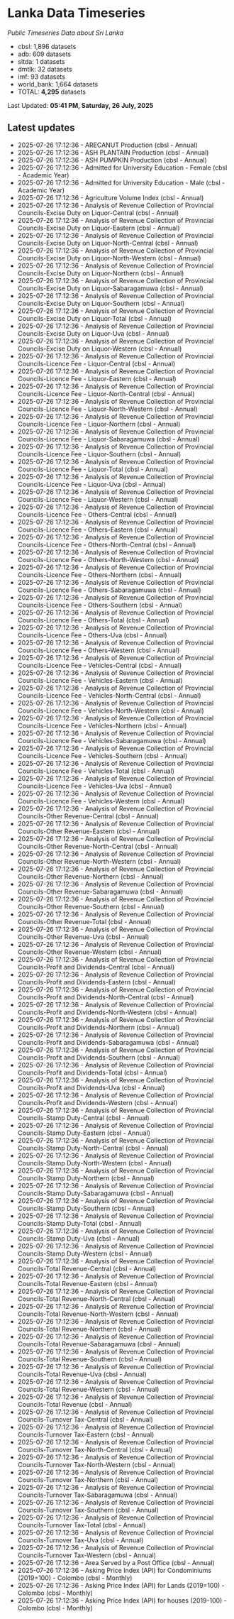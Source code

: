 # Lanka Data Timeseries
*Public Timeseries Data about Sri Lanka*

* cbsl: 1,896 datasets
* adb: 609 datasets
* sltda: 1 datasets
* dmtlk: 32 datasets
* imf: 93 datasets
* world_bank: 1,664 datasets
* TOTAL: **4,295** datasets

Last Updated: **05:41 PM, Saturday, 26 July, 2025**

## Latest updates

* 2025-07-26 17:12:36 - ARECANUT Production (cbsl - Annual)
* 2025-07-26 17:12:36 - ASH PLANTAIN Production (cbsl - Annual)
* 2025-07-26 17:12:36 - ASH PUMPKIN Production (cbsl - Annual)
* 2025-07-26 17:12:36 - Admitted for University Education - Female (cbsl - Academic Year)
* 2025-07-26 17:12:36 - Admitted for University Education - Male (cbsl - Academic Year)
* 2025-07-26 17:12:36 - Agriculture Volume Index (cbsl - Annual)
* 2025-07-26 17:12:36 - Analysis of Revenue Collection of Provincial Councils-Excise Duty on Liquor-Central (cbsl - Annual)
* 2025-07-26 17:12:36 - Analysis of Revenue Collection of Provincial Councils-Excise Duty on Liquor-Eastern (cbsl - Annual)
* 2025-07-26 17:12:36 - Analysis of Revenue Collection of Provincial Councils-Excise Duty on Liquor-North-Central (cbsl - Annual)
* 2025-07-26 17:12:36 - Analysis of Revenue Collection of Provincial Councils-Excise Duty on Liquor-North-Western (cbsl - Annual)
* 2025-07-26 17:12:36 - Analysis of Revenue Collection of Provincial Councils-Excise Duty on Liquor-Northern (cbsl - Annual)
* 2025-07-26 17:12:36 - Analysis of Revenue Collection of Provincial Councils-Excise Duty on Liquor-Sabaragamuwa (cbsl - Annual)
* 2025-07-26 17:12:36 - Analysis of Revenue Collection of Provincial Councils-Excise Duty on Liquor-Southern (cbsl - Annual)
* 2025-07-26 17:12:36 - Analysis of Revenue Collection of Provincial Councils-Excise Duty on Liquor-Total (cbsl - Annual)
* 2025-07-26 17:12:36 - Analysis of Revenue Collection of Provincial Councils-Excise Duty on Liquor-Uva (cbsl - Annual)
* 2025-07-26 17:12:36 - Analysis of Revenue Collection of Provincial Councils-Excise Duty on Liquor-Western (cbsl - Annual)
* 2025-07-26 17:12:36 - Analysis of Revenue Collection of Provincial Councils-Licence Fee - Liquor-Central (cbsl - Annual)
* 2025-07-26 17:12:36 - Analysis of Revenue Collection of Provincial Councils-Licence Fee - Liquor-Eastern (cbsl - Annual)
* 2025-07-26 17:12:36 - Analysis of Revenue Collection of Provincial Councils-Licence Fee - Liquor-North-Central (cbsl - Annual)
* 2025-07-26 17:12:36 - Analysis of Revenue Collection of Provincial Councils-Licence Fee - Liquor-North-Western (cbsl - Annual)
* 2025-07-26 17:12:36 - Analysis of Revenue Collection of Provincial Councils-Licence Fee - Liquor-Northern (cbsl - Annual)
* 2025-07-26 17:12:36 - Analysis of Revenue Collection of Provincial Councils-Licence Fee - Liquor-Sabaragamuwa (cbsl - Annual)
* 2025-07-26 17:12:36 - Analysis of Revenue Collection of Provincial Councils-Licence Fee - Liquor-Southern (cbsl - Annual)
* 2025-07-26 17:12:36 - Analysis of Revenue Collection of Provincial Councils-Licence Fee - Liquor-Total (cbsl - Annual)
* 2025-07-26 17:12:36 - Analysis of Revenue Collection of Provincial Councils-Licence Fee - Liquor-Uva (cbsl - Annual)
* 2025-07-26 17:12:36 - Analysis of Revenue Collection of Provincial Councils-Licence Fee - Liquor-Western (cbsl - Annual)
* 2025-07-26 17:12:36 - Analysis of Revenue Collection of Provincial Councils-Licence Fee - Others-Central (cbsl - Annual)
* 2025-07-26 17:12:36 - Analysis of Revenue Collection of Provincial Councils-Licence Fee - Others-Eastern (cbsl - Annual)
* 2025-07-26 17:12:36 - Analysis of Revenue Collection of Provincial Councils-Licence Fee - Others-North-Central (cbsl - Annual)
* 2025-07-26 17:12:36 - Analysis of Revenue Collection of Provincial Councils-Licence Fee - Others-North-Western (cbsl - Annual)
* 2025-07-26 17:12:36 - Analysis of Revenue Collection of Provincial Councils-Licence Fee - Others-Northern (cbsl - Annual)
* 2025-07-26 17:12:36 - Analysis of Revenue Collection of Provincial Councils-Licence Fee - Others-Sabaragamuwa (cbsl - Annual)
* 2025-07-26 17:12:36 - Analysis of Revenue Collection of Provincial Councils-Licence Fee - Others-Southern (cbsl - Annual)
* 2025-07-26 17:12:36 - Analysis of Revenue Collection of Provincial Councils-Licence Fee - Others-Total (cbsl - Annual)
* 2025-07-26 17:12:36 - Analysis of Revenue Collection of Provincial Councils-Licence Fee - Others-Uva (cbsl - Annual)
* 2025-07-26 17:12:36 - Analysis of Revenue Collection of Provincial Councils-Licence Fee - Others-Western (cbsl - Annual)
* 2025-07-26 17:12:36 - Analysis of Revenue Collection of Provincial Councils-Licence Fee - Vehicles-Central (cbsl - Annual)
* 2025-07-26 17:12:36 - Analysis of Revenue Collection of Provincial Councils-Licence Fee - Vehicles-Eastern (cbsl - Annual)
* 2025-07-26 17:12:36 - Analysis of Revenue Collection of Provincial Councils-Licence Fee - Vehicles-North-Central (cbsl - Annual)
* 2025-07-26 17:12:36 - Analysis of Revenue Collection of Provincial Councils-Licence Fee - Vehicles-North-Western (cbsl - Annual)
* 2025-07-26 17:12:36 - Analysis of Revenue Collection of Provincial Councils-Licence Fee - Vehicles-Northern (cbsl - Annual)
* 2025-07-26 17:12:36 - Analysis of Revenue Collection of Provincial Councils-Licence Fee - Vehicles-Sabaragamuwa (cbsl - Annual)
* 2025-07-26 17:12:36 - Analysis of Revenue Collection of Provincial Councils-Licence Fee - Vehicles-Southern (cbsl - Annual)
* 2025-07-26 17:12:36 - Analysis of Revenue Collection of Provincial Councils-Licence Fee - Vehicles-Total (cbsl - Annual)
* 2025-07-26 17:12:36 - Analysis of Revenue Collection of Provincial Councils-Licence Fee - Vehicles-Uva (cbsl - Annual)
* 2025-07-26 17:12:36 - Analysis of Revenue Collection of Provincial Councils-Licence Fee - Vehicles-Western (cbsl - Annual)
* 2025-07-26 17:12:36 - Analysis of Revenue Collection of Provincial Councils-Other Revenue-Central (cbsl - Annual)
* 2025-07-26 17:12:36 - Analysis of Revenue Collection of Provincial Councils-Other Revenue-Eastern (cbsl - Annual)
* 2025-07-26 17:12:36 - Analysis of Revenue Collection of Provincial Councils-Other Revenue-North-Central (cbsl - Annual)
* 2025-07-26 17:12:36 - Analysis of Revenue Collection of Provincial Councils-Other Revenue-North-Western (cbsl - Annual)
* 2025-07-26 17:12:36 - Analysis of Revenue Collection of Provincial Councils-Other Revenue-Northern (cbsl - Annual)
* 2025-07-26 17:12:36 - Analysis of Revenue Collection of Provincial Councils-Other Revenue-Sabaragamuwa (cbsl - Annual)
* 2025-07-26 17:12:36 - Analysis of Revenue Collection of Provincial Councils-Other Revenue-Southern (cbsl - Annual)
* 2025-07-26 17:12:36 - Analysis of Revenue Collection of Provincial Councils-Other Revenue-Total (cbsl - Annual)
* 2025-07-26 17:12:36 - Analysis of Revenue Collection of Provincial Councils-Other Revenue-Uva (cbsl - Annual)
* 2025-07-26 17:12:36 - Analysis of Revenue Collection of Provincial Councils-Other Revenue-Western (cbsl - Annual)
* 2025-07-26 17:12:36 - Analysis of Revenue Collection of Provincial Councils-Profit and Dividends-Central (cbsl - Annual)
* 2025-07-26 17:12:36 - Analysis of Revenue Collection of Provincial Councils-Profit and Dividends-Eastern (cbsl - Annual)
* 2025-07-26 17:12:36 - Analysis of Revenue Collection of Provincial Councils-Profit and Dividends-North-Central (cbsl - Annual)
* 2025-07-26 17:12:36 - Analysis of Revenue Collection of Provincial Councils-Profit and Dividends-North-Western (cbsl - Annual)
* 2025-07-26 17:12:36 - Analysis of Revenue Collection of Provincial Councils-Profit and Dividends-Northern (cbsl - Annual)
* 2025-07-26 17:12:36 - Analysis of Revenue Collection of Provincial Councils-Profit and Dividends-Sabaragamuwa (cbsl - Annual)
* 2025-07-26 17:12:36 - Analysis of Revenue Collection of Provincial Councils-Profit and Dividends-Southern (cbsl - Annual)
* 2025-07-26 17:12:36 - Analysis of Revenue Collection of Provincial Councils-Profit and Dividends-Total (cbsl - Annual)
* 2025-07-26 17:12:36 - Analysis of Revenue Collection of Provincial Councils-Profit and Dividends-Uva (cbsl - Annual)
* 2025-07-26 17:12:36 - Analysis of Revenue Collection of Provincial Councils-Profit and Dividends-Western (cbsl - Annual)
* 2025-07-26 17:12:36 - Analysis of Revenue Collection of Provincial Councils-Stamp Duty-Central (cbsl - Annual)
* 2025-07-26 17:12:36 - Analysis of Revenue Collection of Provincial Councils-Stamp Duty-Eastern (cbsl - Annual)
* 2025-07-26 17:12:36 - Analysis of Revenue Collection of Provincial Councils-Stamp Duty-North-Central (cbsl - Annual)
* 2025-07-26 17:12:36 - Analysis of Revenue Collection of Provincial Councils-Stamp Duty-North-Western (cbsl - Annual)
* 2025-07-26 17:12:36 - Analysis of Revenue Collection of Provincial Councils-Stamp Duty-Northern (cbsl - Annual)
* 2025-07-26 17:12:36 - Analysis of Revenue Collection of Provincial Councils-Stamp Duty-Sabaragamuwa (cbsl - Annual)
* 2025-07-26 17:12:36 - Analysis of Revenue Collection of Provincial Councils-Stamp Duty-Southern (cbsl - Annual)
* 2025-07-26 17:12:36 - Analysis of Revenue Collection of Provincial Councils-Stamp Duty-Total (cbsl - Annual)
* 2025-07-26 17:12:36 - Analysis of Revenue Collection of Provincial Councils-Stamp Duty-Uva (cbsl - Annual)
* 2025-07-26 17:12:36 - Analysis of Revenue Collection of Provincial Councils-Stamp Duty-Western (cbsl - Annual)
* 2025-07-26 17:12:36 - Analysis of Revenue Collection of Provincial Councils-Total Revenue-Central (cbsl - Annual)
* 2025-07-26 17:12:36 - Analysis of Revenue Collection of Provincial Councils-Total Revenue-Eastern (cbsl - Annual)
* 2025-07-26 17:12:36 - Analysis of Revenue Collection of Provincial Councils-Total Revenue-North-Central (cbsl - Annual)
* 2025-07-26 17:12:36 - Analysis of Revenue Collection of Provincial Councils-Total Revenue-North-Western (cbsl - Annual)
* 2025-07-26 17:12:36 - Analysis of Revenue Collection of Provincial Councils-Total Revenue-Northern (cbsl - Annual)
* 2025-07-26 17:12:36 - Analysis of Revenue Collection of Provincial Councils-Total Revenue-Sabaragamuwa (cbsl - Annual)
* 2025-07-26 17:12:36 - Analysis of Revenue Collection of Provincial Councils-Total Revenue-Southern (cbsl - Annual)
* 2025-07-26 17:12:36 - Analysis of Revenue Collection of Provincial Councils-Total Revenue-Uva (cbsl - Annual)
* 2025-07-26 17:12:36 - Analysis of Revenue Collection of Provincial Councils-Total Revenue-Western (cbsl - Annual)
* 2025-07-26 17:12:36 - Analysis of Revenue Collection of Provincial Councils-Total Revenue (cbsl - Annual)
* 2025-07-26 17:12:36 - Analysis of Revenue Collection of Provincial Councils-Turnover Tax-Central (cbsl - Annual)
* 2025-07-26 17:12:36 - Analysis of Revenue Collection of Provincial Councils-Turnover Tax-Eastern (cbsl - Annual)
* 2025-07-26 17:12:36 - Analysis of Revenue Collection of Provincial Councils-Turnover Tax-North-Central (cbsl - Annual)
* 2025-07-26 17:12:36 - Analysis of Revenue Collection of Provincial Councils-Turnover Tax-North-Western (cbsl - Annual)
* 2025-07-26 17:12:36 - Analysis of Revenue Collection of Provincial Councils-Turnover Tax-Northern (cbsl - Annual)
* 2025-07-26 17:12:36 - Analysis of Revenue Collection of Provincial Councils-Turnover Tax-Sabaragamuwa (cbsl - Annual)
* 2025-07-26 17:12:36 - Analysis of Revenue Collection of Provincial Councils-Turnover Tax-Southern (cbsl - Annual)
* 2025-07-26 17:12:36 - Analysis of Revenue Collection of Provincial Councils-Turnover Tax-Total (cbsl - Annual)
* 2025-07-26 17:12:36 - Analysis of Revenue Collection of Provincial Councils-Turnover Tax-Uva (cbsl - Annual)
* 2025-07-26 17:12:36 - Analysis of Revenue Collection of Provincial Councils-Turnover Tax-Western (cbsl - Annual)
* 2025-07-26 17:12:36 - Area Served by a Post Office (cbsl - Annual)
* 2025-07-26 17:12:36 - Asking Price Index (API) for Condominiums (2019=100) - Colombo (cbsl - Monthly)
* 2025-07-26 17:12:36 - Asking Price Index (API) for Lands (2019=100) - Colombo (cbsl - Monthly)
* 2025-07-26 17:12:36 - Asking Price Index (API) for houses (2019-100) - Colombo (cbsl - Monthly)